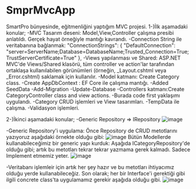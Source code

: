 # SmprMvcApp
SmartPro bünyesinde, eğitmenliğini yaptığım MVC projesi.
1-)İlk aşamadaki konular;
-MVC Tasarım deseni: Model,View,Controller çalışma presibi anlatıldı. Gerçek hayat örneğiyle mantığı kavrandı.
-Connection String ile veritabanına bağlanmak: "ConnectionStrings": {
  "DefaultConnection": "server=ServerName;Database=DatabaseName;Trusted_Connection=True;TrustServerCertificate=True"
},
-Views yapılanması ve Shared: ASP.NET MVC'de Views/Shared klasörü, tüm controller ve action'lar tarafından ortaklaşa kullanılabilen görünümleri (örneğin, _Layout.cshtml veya _Error.cshtml) saklamak için kullanılır.
-Model katmanı: Create Category class.
-Create AppDbContext : EF Core ile çalışma mantığı.
-Added SeedData
-Add-Migration
-Update-Database
-Controllers katmanı:Create CategoryController class and view actions.
-Burada code first yaklaşımı uygulandı.
-Category CRUD işlemleri ve View tasarımları.
-TempData ile çalışma.
-Validasyon işlemleri.

2-)İkinci aşamadaki konular;
-Generic Repository => IRepository
![image](https://github.com/user-attachments/assets/a95b4dc4-16cc-4a88-be1e-06280011d120)

-Generic Repository'i uygulama: Önce Repository de CRUD metotlarını yazıyoruz aşağıdaki örnekte olduğu gibi:
![image](https://github.com/user-attachments/assets/e176e398-306b-4572-966f-c9126751a344)
Bütün Modellerde kullanabileceğimiz bir generic yapı kurduk: Aşağıda ICategoryRepository'de olduğu gibi; artık bu metotları tekrar tekrar yazmama gerek kalmadı. Sadece Implement etmemiz yeter.
![image](https://github.com/user-attachments/assets/bce353a8-d77f-4f24-a59b-9916921ecfc1)

-Veritabanı işlemleir için artık her şey hazır ve bu metotları ihtiyacımız olduğu yerde kullanabileceğiz. Son olarak; her bir Interface'i gerektiği gibi ilgili concrete class'ta uygulamamız gerekir aşağıda olduğu gibi.
![image](https://github.com/user-attachments/assets/94658c36-7dfe-444b-acc3-38f6f8c923d4)



